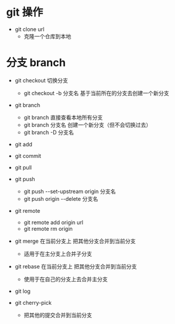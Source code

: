# git 操作

- git clone url
  - 克隆一个仓库到本地

# 分支 branch

- git checkout 切换分支
  - git checkout -b 分支名 基于当前所在的分支去创建一个新分支

- git branch
  - git branch 直接查看本地所有分支
  - git branch 分支名 创建一个新分支（但不会切换过去）
  - git branch -D 分支名

- git add

- git commit 

- git pull

- git push
  - git push --set-upstream origin 分支名
  - git push origin --delete 分支名

- git remote 
  - git remote add origin url 
  - git remote rm origin

- git merge 在当前分支上 把其他分支合并到当前分支
  - 适用于在主分支上合并子分支

- git rebase 在当前分支上 把其他分支合并到当前分支
  - 使用于在自己的分支上去合并主分支

- git log

- git cherry-pick
  - 把其他的提交合并到当前分支

